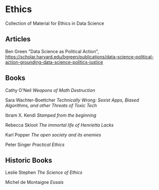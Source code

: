 # Ethics
Collection of Material for Ethics in Data Science

## Articles
Ben Green "Data Science as Political Action", <a>https://scholar.harvard.edu/bgreen/publications/data-science-political-action-grounding-data-science-politics-justice</a>

## Books
Cathy O'Neil *Weapons of Math Destruction*

Sara Wachter-Boettcher *Technically Wrong: Sexist Apps, Biased Algorithms, and other Threats of Toxic Tech*

Ibram X. Kendi *Stamped from the beginning*

Rebecca Skloot *The immortal life of Henrietta Lacks*

Karl Popper *The open society and its enemies*

Peter Singer *Practical Ethics*

## Historic Books

Leslie Stephen *The Science of Ethics*

Michel de Montaigne *Essais*
